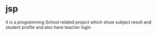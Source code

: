 # jsp
It is a programming School related project which show subject result and  student profile and also have teacher login 
